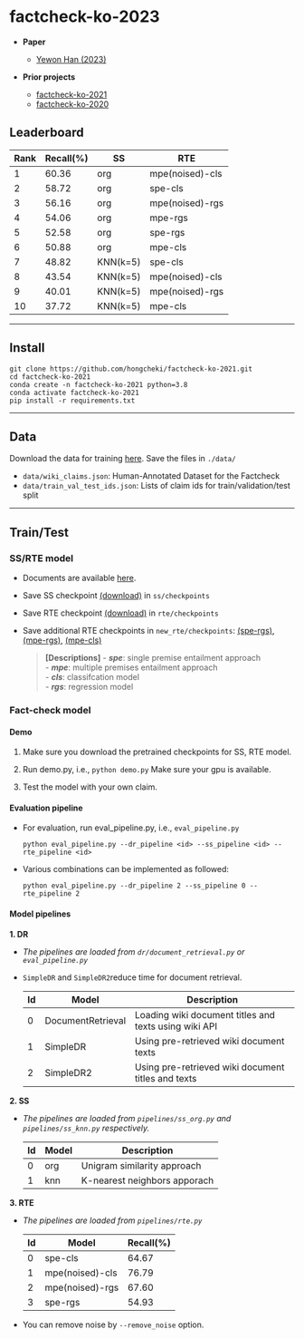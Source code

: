 # factcheck-ko-2023
- **Paper**
    - [Yewon Han (2023)](https://www.notion.so/Fact-check-automation-b40c30af59a9412caff8da59e4e12921)

- **Prior projects**
    - [factcheck-ko-2021](https://github.com/hongcheki/factcheck-ko-2021)
    - [factcheck-ko-2020](https://github.com/ozmig77/factcheck-ko-2020)


## Leaderboard

|Rank|Recall(%)|SS|RTE
|---|---|---|---
|1|60.36|org|mpe(noised)-cls
|2|58.72|org|spe-cls
|3|56.16|org|mpe(noised)-rgs
|4|54.06|org|mpe-rgs
|5|52.58|org|spe-rgs
|6|50.88|org|mpe-cls
|7|48.82|KNN(k=5)|spe-cls
|8|43.54|KNN(k=5)|mpe(noised)-cls
|9|40.01|KNN(k=5)|mpe(noised)-rgs
|10|37.72|KNN(k=5)|mpe-cls

---
## Install
```
git clone https://github.com/hongcheki/factcheck-ko-2021.git
cd factcheck-ko-2021
conda create -n factcheck-ko-2021 python=3.8
conda activate factcheck-ko-2021
pip install -r requirements.txt
```

---
## Data

Download the data for training [here](https://drive.google.com/drive/folders/1cYJejZ6gxT7TARy7BtWN77384VgYmjoE?usp=sharing). Save the files in `./data/`
- `data/wiki_claims.json`: Human-Annotated Dataset for the Factcheck
- `data/train_val_test_ids.json`: Lists of claim ids for train/validation/test split

---
## Train/Test
### SS/RTE model
- Documents are available [here](https://github.com/hongcheki/factcheck-ko-2021).
- Save SS checkpoint [(download)](https://drive.google.com/file/d/1-XuWTl2PKtfrCJMwxwlhq91O9xr86VVp/view?usp=sharing) in `ss/checkpoints`
- Save RTE checkpoint [(download)](https://drive.google.com/file/d/14InhVylKC05i2POo6gGBNXjb9EDp2Nlk/view?usp=sharing) in `rte/checkpoints`
- Save additional RTE checkpoints in `new_rte/checkpoints`: [(spe-rgs)](https://drive.google.com/file/d/1Qsd1Aq3daLndqh5r03dc3d3bE1vhsGIr/view?usp=sharing), [(mpe-rgs)](https://drive.google.com/file/d/1Pgf2LHp_IQfyCaViB44O91PAwx4Xdras/view?usp=sharing), [(mpe-cls)](https://drive.google.com/file/d/1QrYEMGfZL0MxkcytREvgB9damWiAAlix/view?usp=sharing)
    

    > **[Descriptions]**
        - ***spe***: single premise entailment approach  
        - ***mpe***: multiple premises entailment approach  
        - ***cls***: classifcation model  
        - ***rgs***: regression model  


### Fact-check model

#### Demo
1. Make sure you download the pretrained checkpoints for SS, RTE model.

2. Run demo.py, i.e., `python demo.py` Make sure your gpu is available.

3. Test the model with your own claim.


#### Evaluation pipeline
- For evaluation, run eval_pipeline.py, i.e., `eval_pipeline.py`
    ```
    python eval_pipeline.py --dr_pipeline <id> --ss_pipeline <id> --rte_pipeline <id>
    ```
- Various combinations can be implemented as followed:

    ```
    python eval_pipeline.py --dr_pipeline 2 --ss_pipeline 0 --rte_pipeline 2
    ```


#### Model pipelines


**1. DR**
- *The pipelines are loaded from `dr/document_retrieval.py` or `eval_pipeline.py`*
- `SimpleDR` and `SimpleDR2`reduce time for document retrieval.

    |Id|Model|Description|
    |---|---|---|
    |0|DocumentRetrieval|Loading wiki document titles and texts using wiki API|
    |1|SimpleDR|Using pre-retrieved wiki document texts|
    |2|SimpleDR2|Using pre-retrieved wiki document titles and texts|


**2. SS**
- *The pipelines are loaded from `pipelines/ss_org.py` and `pipelines/ss_knn.py` respectively.*

  |Id|Model|Description|
  |---|---|---|
  |0|org|Unigram similarity approach|
  |1|knn|K-nearest neighbors apporach|


**3. RTE**
- *The pipelines are loaded from `pipelines/rte.py`*

    |Id|Model|Recall(%)|
    |---|---|---|
    |0|spe-cls|64.67|
    |1|mpe(noised)-cls|76.79|
    |2|mpe(noised)-rgs|67.60|
    |3|spe-rgs|54.93|


- You can remove noise by `--remove_noise` option.